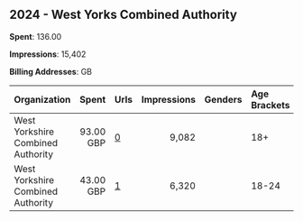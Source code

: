## 2024 - West Yorks Combined Authority 
**Spent**: 136.00

**Impressions**: 15,402

**Billing Addresses**: GB

|Organization|Spent|Urls|Impressions|Genders|Age Brackets|Country Codes|
|:---|---:|:---|---:|:---|:---|:---|
|West Yorkshire Combined Authority|93.00 GBP|[0](https://www.snap.com/political-ads/asset/6a5b5689dfea7d4072ab57065eb44da642991a36f69af4ccf7676850a948e9ca?mediaType=png)|9,082||18+|united kingdom|
|West Yorkshire Combined Authority|43.00 GBP|[1](https://www.snap.com/political-ads/asset/f528548a1f9b95f5074ea1c21e146061b30b0d30b7a5be2e205b5d1922a94a82?mediaType=png)|6,320||18-24|united kingdom|
